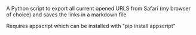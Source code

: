 A Python script to export all current opened URLS from Safari (my browser of choice) and saves the links in a markdown file

Requires appscript which can be installed with "pip install appscript"
